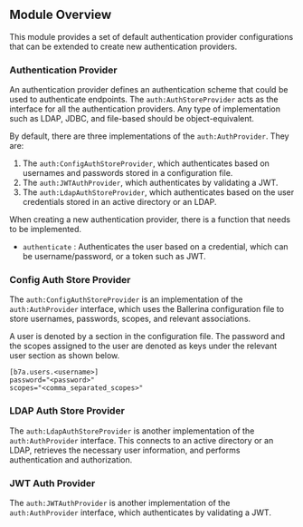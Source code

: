 ## Module Overview

This module provides a set of default authentication provider configurations that can be extended to create new authentication providers. 

### Authentication Provider

An authentication provider defines an authentication scheme that could be used to authenticate endpoints. The `auth:AuthStoreProvider` acts as the interface for all the authentication providers. Any type of implementation such as LDAP, JDBC, and file-based should be object-equivalent.

By default, there are three implementations of the `auth:AuthProvider`. They are:
1. The `auth:ConfigAuthStoreProvider`, which authenticates based on usernames and passwords stored in a configuration file.
2. The `auth:JWTAuthProvider`, which authenticates by validating a JWT.
3. The `auth:LdapAuthStoreProvider`, which authenticates based on the user credentials stored in an active directory or an LDAP.

When creating a new authentication provider, there is a function that needs to be implemented. 
- `authenticate` : Authenticates the user based on a credential, which can be username/password, or a token such as JWT.

### Config Auth Store Provider

The `auth:ConfigAuthStoreProvider` is an implementation of the `auth:AuthProvider` interface, which uses the Ballerina configuration file to store usernames, passwords, scopes, and relevant associations.

A user is denoted by a section in the configuration file. The password and the scopes assigned to the user are denoted as keys under the relevant user section as shown below. 

 ```
 [b7a.users.<username>]
 password="<password>"
 scopes="<comma_separated_scopes>"
 ```

### LDAP Auth Store Provider

The `auth:LdapAuthStoreProvider` is another implementation of the `auth:AuthProvider` interface. This connects to an active directory or an LDAP, retrieves the necessary user information, and performs authentication and authorization.

### JWT Auth Provider

The `auth:JWTAuthProvider` is another implementation of the `auth:AuthProvider` interface, which authenticates by validating a JWT.
